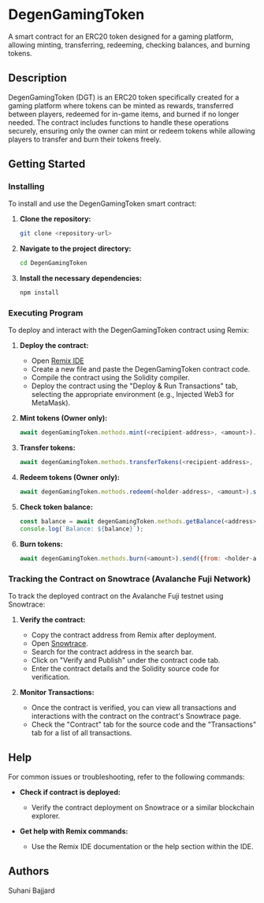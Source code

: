 # DegenGamingToken

A smart contract for an ERC20 token designed for a gaming platform, allowing minting, transferring, redeeming, checking balances, and burning tokens.

## Description

DegenGamingToken (DGT) is an ERC20 token specifically created for a gaming platform where tokens can be minted as rewards, transferred between players, redeemed for in-game items, and burned if no longer needed. The contract includes functions to handle these operations securely, ensuring only the owner can mint or redeem tokens while allowing players to transfer and burn their tokens freely.

## Getting Started

### Installing

To install and use the DegenGamingToken smart contract:

1. **Clone the repository:**
   ```bash
   git clone <repository-url>
   ```
2. **Navigate to the project directory:**
   ```bash
   cd DegenGamingToken
   ```
3. **Install the necessary dependencies:**
   ```bash
   npm install
   ```

### Executing Program

To deploy and interact with the DegenGamingToken contract using Remix:

1. **Deploy the contract:**
   - Open [Remix IDE](https://remix.ethereum.org/)
   - Create a new file and paste the DegenGamingToken contract code.
   - Compile the contract using the Solidity compiler.
   - Deploy the contract using the "Deploy & Run Transactions" tab, selecting the appropriate environment (e.g., Injected Web3 for MetaMask).

2. **Mint tokens (Owner only):**
   ```javascript
   await degenGamingToken.methods.mint(<recipient-address>, <amount>).send({from: <owner-address>});
   ```
3. **Transfer tokens:**
   ```javascript
   await degenGamingToken.methods.transferTokens(<recipient-address>, <amount>).send({from: <sender-address>});
   ```
4. **Redeem tokens (Owner only):**
   ```javascript
   await degenGamingToken.methods.redeem(<holder-address>, <amount>).send({from: <owner-address>});
   ```
5. **Check token balance:**
   ```javascript
   const balance = await degenGamingToken.methods.getBalance(<address>).call();
   console.log(`Balance: ${balance}`);
   ```
6. **Burn tokens:**
   ```javascript
   await degenGamingToken.methods.burn(<amount>).send({from: <holder-address>});
   ```

### Tracking the Contract on Snowtrace (Avalanche Fuji Network)

To track the deployed contract on the Avalanche Fuji testnet using Snowtrace:

1. **Verify the contract:**
   - Copy the contract address from Remix after deployment.
   - Open [Snowtrace](https://testnet.snowtrace.io/).
   - Search for the contract address in the search bar.
   - Click on "Verify and Publish" under the contract code tab.
   - Enter the contract details and the Solidity source code for verification.

2. **Monitor Transactions:**
   - Once the contract is verified, you can view all transactions and interactions with the contract on the contract's Snowtrace page.
   - Check the "Contract" tab for the source code and the "Transactions" tab for a list of all transactions.

## Help

For common issues or troubleshooting, refer to the following commands:

* **Check if contract is deployed:**
  - Verify the contract deployment on Snowtrace or a similar blockchain explorer.

* **Get help with Remix commands:**
  - Use the Remix IDE documentation or the help section within the IDE.

## Authors

Suhani Bajjard

